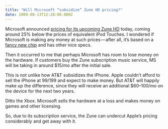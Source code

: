 ```yaml
---
title: "Will Microsoft “subsidize” Zune HD pricing?"
date: 2009-08-13T12:28:00.000Z
---
```


Microsoft announced [pricing for its upcoming Zune HD](http://online.wsj.com/article/SB125017417702129259.html?mod=djemTECH) today, coming around 25% below the prices of equivalent iPod Touches. I wondered if Microsoft is making any money at such prices — after all, it’s based on a [fancy new chip](http://arstechnica.com/gadgets/news/2009/08/nvidia-tegra-is-ready-for-its-close-up-with-zune-hd-launch.ars) and has other nice specs.

Then it occurred to me that perhaps Microsoft has room to lose money on the hardware. If customers buy the Zune subscription music service, MS will be taking in around $15/mo after the initial sale.

This is not unlike how AT&amp;T subsidizes the iPhone. Apple couldn’t afford to sell the iPhone at $99/$199 and expect to make money. But AT&amp;T will happily make up the difference, since they will receive an additional $60–100/mo on the device for the next two years.

Ditto the Xbox. Microsoft sells the hardware at a loss and makes money on games and other licensing.

So, due to its subscription service, the Zune can undercut Apple’s pricing considerably and get away with it.
